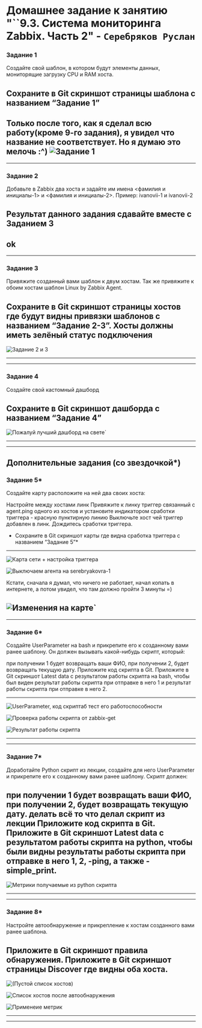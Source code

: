 # Домашнее задание к занятию "``9.3. Система мониторинга Zabbix. Часть 2" - `Серебряков Руслан`


### Задание 1

Создайте свой шаблон, в котором будут элементы данных, мониторящие загрузку CPU и RAM хоста.

Сохраните в Git скриншот страницы шаблона с названием “Задание 1”
---
Только после того, как я сделал всю работу(кроме 9-го задания), я увидел что название не соответствует. Но я думаю это мелочь :^)
![Задание 1](./img/Zabbix_q1.png)
---
---


### Задание 2

Добавьте в Zabbix два хоста и задайте им имена <фамилия и инициалы-1> и <фамилия и инициалы-2>. Пример: ivanovii-1 и ivanovii-2

Результат данного задания сдавайте вместе с Заданием 3
---
ok
---
---


### Задание 3

Привяжите созданный вами шаблон к двум хостам. Так же привяжите к обоим хостам шаблон Linux by Zabbix Agent.

Сохраните в Git скриншот страницы хостов где будут видны привязки шаблонов с названием “Задание 2-3”. Хосты должны иметь зелёный статус подключения
---

![Задание 2 и 3](./img/Zabbix_q2-3.png)

---
---


### Задание 4

Создайте свой кастомный дашборд

Сохраните в Git скриншот дашборда с названием “Задание 4”
---

![Пожалуй лучший дашборд на свете](./img/Zabbix_q4.png)`

---
---


## Дополнительные задания (со звездочкой*)


### Задание 5*

Создайте карту расположите на ней два своих хоста:

Настройте между хостами линк
Привяжите к линку триггер связанный с agent.ping одного из хостов и установите индикатором сработки триггера - красную пунктирную линию
Выключьте хост чей триггер добавлен в линк. Дождитесь сработки триггера.
* Сохраните в Git скриншот карты где видна сработка триггера с названием “Задание 5”*
---


![Карта сети + настройка триггера](./img/Zabbix_q5.png)

![Выключаем агента на serebryakovra-1](./img/Zabbix_q5.2.png)

Кстати, сначала я думал, что ничего не работает, начал копать в интернете, а потом увидел, что там должно пройти 3 минуты =)

![Изменения на карте](./img/Zabbix_q5.2.png)`
---
---

### Задание 6*

Создайте UserParameter на bash и прикрепите его к созданному вами ранее шаблону. Он должен вызывать какой-нибудь скрипт, который:

при получении 1 будет возвращать ваши ФИО,
при получении 2, будет возвращать текущую дату.
Приложите код скрипта в Git. Приложите в Git скриншот Latest data с результатом работы скрипта на bash, чтобы был виден результат работы скрипта при отправке в него 1 и результат работы скрипта при отправке в него 2.

---


![UserParameter, код скриптаб тест его работоспособности](./img/Zabbix_q6_code_of_custom_script.png)

![Проверка работы скрипта от zabbix-get](./img/Zabbix_q6_test_custom_script.png)

![Результат работы скрипта](./img/Zabbix_q6_good_word_of_custom_script)

---
---

### Задание 7*

Доработайте Python скрипт из лекции, создайте для него UserParameter и прикрепите его к созданному вами ранее шаблону. Скрипт должен:

при получении 1 будет возвращать ваши ФИО,
при получении 2, будет возвращать текущую дату.
делать всё то что делал скрипт из лекции
Приложите код скрипта в Git. Приложите в Git скриншот Latest data с результатом работы скрипта на python, чтобы были видны результаты работы скрипта при отправке в него 1, 2, -ping, а также -simple_print.
---


![Метрики получаемые из python скрипта](./img/Zabbix_q7_good_word_of_custom_py_script.png)

---
---

### Задание 8*

Настройте автообнаружение и прикрепление к хостам созданного вами ранее шаблона.

Приложите в Git скриншот правила обнаружения. Приложите в Git скриншот страницы Discover где видны оба хоста.
---

![(Пустой список хостов)](./img/Zabbix_q8_no_hosts.png)

![Список хостов после автообнаружения](./img/Zabbix_q8_hosts.png)

![Применеие метрик](./img/Zabbix_q8_my_metric_host.png)

---
---






























